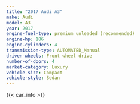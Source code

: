 ```yaml
---
title: "2017 Audi A3"
make: Audi
model: A3
year: 2017
engine-fuel-type: premium unleaded (recommended)
engine-hp: 186
engine-cylinders: 4
transmission-type: AUTOMATED_Manual
driven-wheels: Front wheel drive
number-of-doors: 4
market-category: Luxury
vehicle-size: Compact
vehicle-style: Sedan
---
```


{{< car_info >}}
